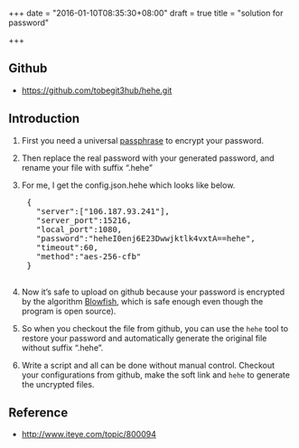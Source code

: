 +++
date = "2016-01-10T08:35:30+08:00"
draft = true
title = "solution for password"

+++



## Github

* <https://github.com/tobegit3hub/hehe.git>

## Introduction

1. First you need a universal [passphrase](http://en.wikipedia.org/wiki/Passphrase) to encrypt your password.

2. Then replace the real password with your generated password, and rename your file with suffix “.hehe”

3. For me, I get the config.json.hehe which looks like below.

    <pre>
    {
      "server":["106.187.93.241"],
      "server_port":15216,                                                                                                                                                                                        
      "local_port":1080,
      "password":"heheI0enj6E23Dwwjktlk4vxtA==hehe",
      "timeout":60,
      "method":"aes-256-cfb"
    }
    </pre>

4. Now it’s safe to upload on github because your password is encrypted by the algorithm [Blowfish](http://en.wikipedia.org/wiki/Blowfish_(cipher)), which is safe enough even though the program is open source).

5. So when you checkout the file from github, you can use the `hehe` tool to restore your password and automatically generate the original file without suffix “.hehe”.

6. Write a script and all can be done without manual control. Checkout your configurations from github, make the soft link and `hehe` to generate the uncrypted files.

## Reference

* <http://www.iteye.com/topic/800094>

